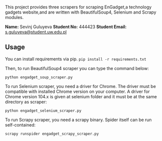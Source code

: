 This project provides three scrapers for scraping EnGadget,a technology gadgets website,and are written with BeautifulSoup4, Selenium and Scrapy modules. 

**Name:** Sevinj Guluyeva 
**Student No:** 444423 
**Student Email:** s.guluyeva@student.uw.edu.pl

## Usage
You can install requirements via pip.
`pip install -r requirements.txt`

Then, to run BeautifulSoup4 scraper you can type the command below:

`python engadget_soup_scraper.py`

To run Selenium scraper, you need a driver for Chrome. The driver must be compatible with installed Chrome version on your computer. A driver for Chrome version 104.x is given at selenium folder and it must be at the same directory as scraper:

`python engadget_selenium_scraper.py`

To run Scrapy scraper, you need a scrapy binary. Spider itself can be run self-contained:

`scrapy runspider engadget_scrapy_scraper.py`

